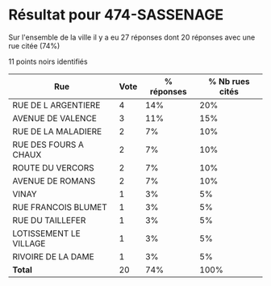# Résultat pour 474-SASSENAGE

Sur l'ensemble de la ville il y a eu 27 réponses dont 20 réponses avec une rue citée (74%)

11 points noirs identifiés

| Rue | Vote | % réponses | % Nb rues cités|
|-----|------|------------|----------------|
| RUE DE L ARGENTIERE | 4 | 14% | 20%|
| AVENUE DE VALENCE | 3 | 11% | 15%|
| RUE DE LA MALADIERE | 2 | 7% | 10%|
| RUE DES FOURS A CHAUX | 2 | 7% | 10%|
| ROUTE DU VERCORS | 2 | 7% | 10%|
| AVENUE DE ROMANS | 2 | 7% | 10%|
| VINAY | 1 | 3% | 5%|
| RUE FRANCOIS BLUMET | 1 | 3% | 5%|
| RUE DU TAILLEFER | 1 | 3% | 5%|
| LOTISSEMENT LE VILLAGE | 1 | 3% | 5%|
| RIVOIRE DE LA DAME | 1 | 3% | 5%|
| **Total** | 20 | 74% | 100%|
